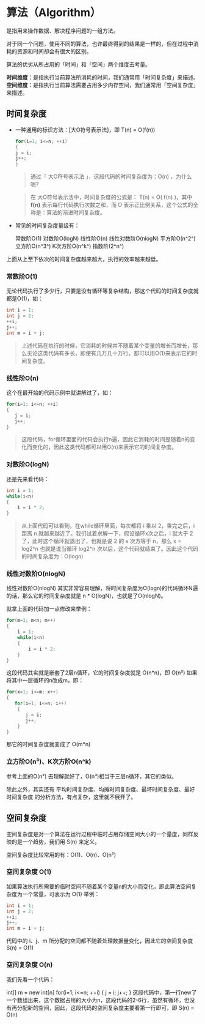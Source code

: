 # 算法（Algorithm）
是指用来操作数据、解决程序问题的一组方法。 

对于同一个问题，使用不同的算法，也许最终得到的结果是一样的，但在过程中消耗的资源和时间却会有很大的区别。  

算法的优劣从所占用的「时间」和「空间」两个维度去考量。

**时间维度**：是指执行当前算法所消耗的时间，我们通常用「时间复杂度」来描述。
**空间维度**：是指执行当前算法需要占用多少内存空间，我们通常用「空间复杂度」来描述。

## 时间复杂度
- 一种通用的标识方法：[大O符号表示法]，即 T(n) = O(f(n))
    ```C++
    for(i=1; i<=n; ++i)
    {
    j = i;
    j++;
    }
    ```
    >通过「 大O符号表示法 」，这段代码的时间复杂度为：O(n) ，为什么呢?

    >在 大O符号表示法中，时间复杂度的公式是： T(n) = O( f(n) )，其中**f(n)** 表示每行代码执行次数之和，而 O 表示正比例关系，这个公式的全称是：算法的渐进时间复杂度。

- 常见的时间复杂度量级有：

    常数阶O(1)
    对数阶O(logN)
    线性阶O(n)
    线性对数阶O(nlogN)
    平方阶O(n^2^)
    立方阶O(n^3^)
    K次方阶O(n^k^)
    指数阶(2^n^)

上面从上至下依次的时间复杂度越来越大，执行的效率越来越低。

### 常数阶O(1)
无论代码执行了多少行，只要是没有循环等复杂结构，那这个代码的时间复杂度就都是O(1)，如：

```C++
int i = 1;
int j = 2;
++i;
j++;
int m = i + j;
```
>上述代码在执行的时候，它消耗的时候并不随着某个变量的增长而增长，那么无论这类代码有多长，即使有几万几十万行，都可以用O(1)来表示它的时间复杂度。

### 线性阶O(n)
这个在最开始的代码示例中就讲解过了，如：
```C++
for(i=1; i<=n; ++i)
{
   j = i;
   j++;
}
```
>这段代码，for循环里面的代码会执行n遍，因此它消耗的时间是随着n的变化而变化的，因此这类代码都可以用O(n)来表示它的时间复杂度。

### 对数阶O(logN)
还是先来看代码：
```C++
int i = 1;
while(i<n)
{
    i = i * 2;
}
```
>从上面代码可以看到，在while循环里面，每次都将 i 乘以 2，乘完之后，i 距离 n 就越来越近了。我们试着求解一下，假设循环x次之后，i 就大于 2 了，此时这个循环就退出了，也就是说 2 的 x 次方等于 n，那么 x = log2^n
也就是说当循环 log2^n 次以后，这个代码就结束了。因此这个代码的时间复杂度为：O(logn)

### 线性对数阶O(nlogN)
线性对数阶O(nlogN) 其实非常容易理解，将时间复杂度为O(logn)的代码循环N遍的话，那么它的时间复杂度就是 n * O(logN)，也就是了O(nlogN)。

就拿上面的代码加一点修改来举例：
```C++
for(m=1; m<n; m++)
{
    i = 1;
    while(i<n)
    {
        i = i * 2;
    }
}
```

这段代码其实就是嵌套了2层n循环，它的时间复杂度就是 O(n*n)，即 O(n²)
如果将其中一层循环的n改成m，即：
```C++
for(x=1; i<=m; x++)
{
   for(i=1; i<=n; i++)
    {
       j = i;
       j++;
    }
}
```
那它的时间复杂度就变成了 O(m*n)

### 立方阶O(n³)、K次方阶O(n^k)
参考上面的O(n²) 去理解就好了，O(n³)相当于三层n循环，其它的类似。

除此之外，其实还有 平均时间复杂度、均摊时间复杂度、最坏时间复杂度、最好时间复杂度 的分析方法，有点复杂，这里就不展开了。


## 空间复杂度
空间复杂度是对一个算法在运行过程中临时占用存储空间大小的一个量度，同样反映的是一个趋势，我们用 S(n) 来定义。

空间复杂度比较常用的有：O(1)、O(n)、O(n²)

### 空间复杂度 O(1)
如果算法执行所需要的临时空间不随着某个变量n的大小而变化，即此算法空间复杂度为一个常量，可表示为 O(1)
举例：
```C++
int i = 1;
int j = 2;
++i;
j++;
int m = i + j;
```
代码中的 i、j、m 所分配的空间都不随着处理数据量变化，因此它的空间复杂度 S(n) = O(1)

### 空间复杂度 O(n)
我们先看一个代码：

int[] m = new int[n]
for(i=1; i<=n; ++i)
{
   j = i;
   j++;
}
这段代码中，第一行new了一个数组出来，这个数据占用的大小为n，这段代码的2-6行，虽然有循环，但没有再分配新的空间，因此，这段代码的空间复杂度主要看第一行即可，即 S(n) = O(n)

